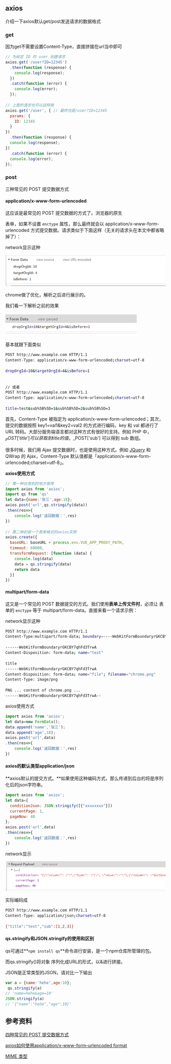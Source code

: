 ## axios

介绍一下axios默认get/post发送请求的数据格式

### get

因为get不需要设置Content-Type，直接拼接在url当中即可

```js
// 为给定 ID 的 user 创建请求
axios.get('/user?ID=12345')
  .then(function (response) {
    console.log(response);
  })
  .catch(function (error) {
    console.log(error);
  });

// 上面的请求也可以这样做
axios.get('/user', { // 最终也是/user?ID=12345
  params: {
    ID: 12345
  }
})
  .then(function (response) {
  console.log(response);
})
  .catch(function (error) {
  console.log(error);
});
```

### post

三种常见的 POST 提交数据方式

#### application/x-www-form-urlencoded

这应该是最常见的 POST 提交数据的方式了。浏览器的原生 <form> 表单，如果不设置 `enctype` 属性，那么最终就会以 application/x-www-form-urlencoded 方式提交数据。请求类似于下面这样（无关的请求头在本文中都省略掉了）：

network显示这种

![](../images/10-1.png)

chrome做了优化，解析之后进行展示的。

我们看一下解析之前的效果

![](../images/10-2.png)

基本就跟下面类似

```bash
POST http://www.example.com HTTP/1.1
Content-Type: application/x-www-form-urlencoded;charset=utf-8

dropOrgId=10&targetOrgId=4&isBefore=1


// 或者
POST http://www.example.com HTTP/1.1
Content-Type: application/x-www-form-urlencoded;charset=utf-8

title=test&sub%5B%5D=1&sub%5B%5D=2&sub%5B%5D=3
```

首先，Content-Type 被指定为 application/x-www-form-urlencoded；其次，提交的数据按照 key1=val1&key2=val2 的方式进行编码，key 和 val 都进行了 URL 转码。大部分服务端语言都对这种方式有很好的支持。例如 PHP 中，$_POST['title'] 可以获取到 title 的值，$_POST['sub'] 可以得到 sub 数组。

很多时候，我们用 Ajax 提交数据时，也是使用这种方式。例如 [JQuery](http://jquery.com/) 和 QWrap 的 Ajax，Content-Type 默认值都是「application/x-www-form-urlencoded;charset=utf-8」。

**axios使用方式**

```js
// 第一种在用到的地方使用
import axios from 'axios';
import qs from 'qs'
let data={name:'张三',age:18};
axios.post('url',qs.stringify(data))
.then(res=>{
	console.log('返回数据：',res)
})

// 第二种封装一个表单格式的axios实例
axios.create({
  baseURL: baseURL + process.env.VUE_APP_PROXY_PATH,
  timeout: 60000,
  transformRequest: [function (data) {
    console.log(data)
    data = qs.stringify(data)
    return data
  }]
})
```

#### multipart/form-data

这又是一个常见的 POST 数据提交的方式。我们使用**表单上传文件时**，必须让 <form> 表单的 `enctype` 等于 multipart/form-data。直接来看一个请求示例：

network显示这种

```bash
POST http://www.example.com HTTP/1.1
Content-Type:multipart/form-data; boundary=----WebKitFormBoundaryrGKCBY7qhFd3TrwA

------WebKitFormBoundaryrGKCBY7qhFd3TrwA
Content-Disposition: form-data; name="text"

title
------WebKitFormBoundaryrGKCBY7qhFd3TrwA
Content-Disposition: form-data; name="file"; filename="chrome.png"
Content-Type: image/png

PNG ... content of chrome.png ...
------WebKitFormBoundaryrGKCBY7qhFd3TrwA--
```

axios使用方式

```js
import axios from 'axios';
let data=new FormData();
data.append('name','张三');
data.append('age',18);
axios.post('url',data)
.then(res=>{
	console.log('返回数据：',res)
})
```

#### axios的默认类型application/json

**axios默认的提交方式。**如果使用这种编码方式，那么传递到后台的将是序列化后的json字符串。

```js
import axios from 'axios';
let data={
  conditionJson: JSON.stringify([{"xxxxxxxx"}])
  currentPage: 1,
  pageNow: 40
};
axios.post('url',data)
.then(res=>{
	console.log('返回数据：',res)
})

```

network显示

![](../images/10-3.png)

实际编码成

```bash
POST http://www.example.com HTTP/1.1 
Content-Type: application/json;charset=utf-8

{"title":"test","sub":[1,2,3]}
```

#### qs.stringify和JSON.stringify的使用和区别

qs可通过**`npm install qs`**命令进行安装，是一个npm仓库所管理的包。

而qs.stringify()将对象 序列化成URL的形式，以&进行拼接。

JSON是正常类型的JSON，请对比一下输出

```js
var a = {name:'hehe',age:10};
 qs.stringify(a)
// 'name=hehe&age=10'
JSON.stringify(a)
// '{"name":"hehe","age":10}'
```

## 参考资料

[四种常见的 POST 提交数据方式](https://imququ.com/post/four-ways-to-post-data-in-http.html)

[axios如何使用application/x-www-form-urlencoded format](http://www.axios-js.com/zh-cn/docs/#%E4%BD%BF%E7%94%A8-application-x-www-form-urlencoded-format)

[MIME 类型](https://developer.mozilla.org/zh-CN/docs/Web/HTTP/Basics_of_HTTP/MIME_types)

